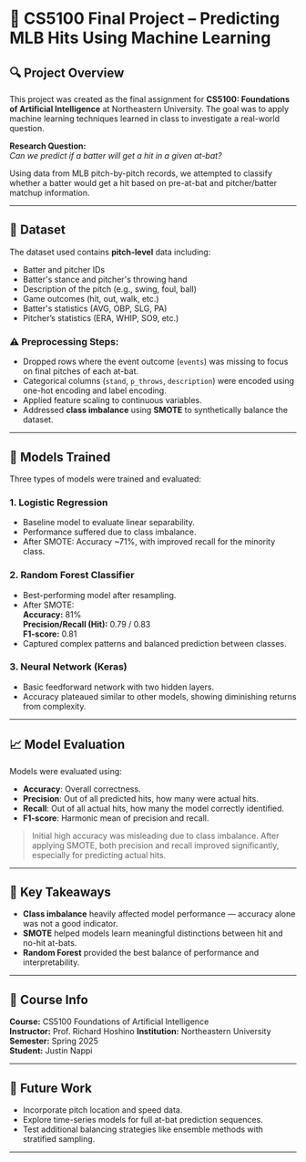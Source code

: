 # 🧠 CS5100 Final Project – Predicting MLB Hits Using Machine Learning

## 🔍 Project Overview
This project was created as the final assignment for **CS5100: Foundations of Artificial Intelligence** at Northeastern University. The goal was to apply machine learning techniques learned in class to investigate a real-world question.

**Research Question:**  
*Can we predict if a batter will get a hit in a given at-bat?*

Using data from MLB pitch-by-pitch records, we attempted to classify whether a batter would get a hit based on pre-at-bat and pitcher/batter matchup information.

---

## 📁 Dataset
The dataset used contains **pitch-level** data including:

- Batter and pitcher IDs
- Batter's stance and pitcher's throwing hand
- Description of the pitch (e.g., swing, foul, ball)
- Game outcomes (hit, out, walk, etc.)
- Batter's statistics (AVG, OBP, SLG, PA)
- Pitcher’s statistics (ERA, WHIP, SO9, etc.)

### ⚠️ Preprocessing Steps:
- Dropped rows where the event outcome (`events`) was missing to focus on final pitches of each at-bat.
- Categorical columns (`stand`, `p_throws`, `description`) were encoded using one-hot encoding and label encoding.
- Applied feature scaling to continuous variables.
- Addressed **class imbalance** using **SMOTE** to synthetically balance the dataset.

---

## 🤖 Models Trained
Three types of models were trained and evaluated:

### 1. Logistic Regression
- Baseline model to evaluate linear separability.
- Performance suffered due to class imbalance.
- After SMOTE: Accuracy ~71%, with improved recall for the minority class.

### 2. Random Forest Classifier
- Best-performing model after resampling.
- After SMOTE:  
  **Accuracy:** 81%  
  **Precision/Recall (Hit):** 0.79 / 0.83  
  **F1-score:** 0.81  
- Captured complex patterns and balanced prediction between classes.

### 3. Neural Network (Keras)
- Basic feedforward network with two hidden layers.
- Accuracy plateaued similar to other models, showing diminishing returns from complexity.

---

## 📈 Model Evaluation
Models were evaluated using:

- **Accuracy**: Overall correctness.
- **Precision**: Out of all predicted hits, how many were actual hits.
- **Recall**: Out of all actual hits, how many the model correctly identified.
- **F1-score**: Harmonic mean of precision and recall.

> Initial high accuracy was misleading due to class imbalance. After applying SMOTE, both precision and recall improved significantly, especially for predicting actual hits.

---

## 🧠 Key Takeaways
- **Class imbalance** heavily affected model performance — accuracy alone was not a good indicator.
- **SMOTE** helped models learn meaningful distinctions between hit and no-hit at-bats.
- **Random Forest** provided the best balance of performance and interpretability.

---

## 🏫 Course Info
**Course:** CS5100 Foundations of Artificial Intelligence  
**Instructor:** Prof. Richard Hoshino
**Institution:** Northeastern University 
**Semester:** Spring 2025  
**Student:** Justin Nappi

---

## 📌 Future Work
- Incorporate pitch location and speed data.
- Explore time-series models for full at-bat prediction sequences.
- Test additional balancing strategies like ensemble methods with stratified sampling.

---
